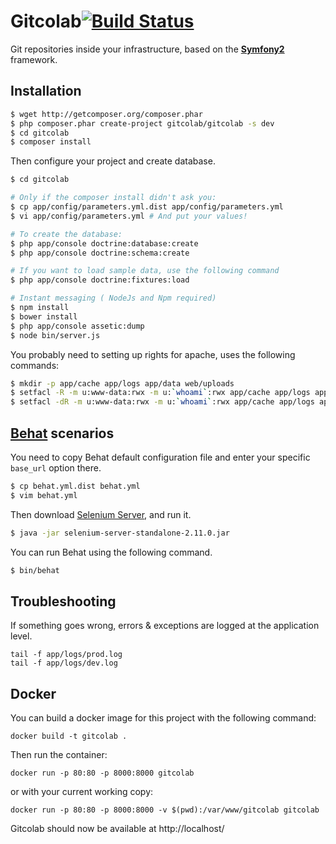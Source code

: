 Gitcolab[![Build Status](https://secure.travis-ci.org/gitcolab/gitcolab.png?branch=master)](http://travis-ci.org/gitcolab/gitcolab)
=============

Git repositories inside your infrastructure, based on the [**Symfony2**](http://symfony.com) framework.

Installation
------------

``` bash
$ wget http://getcomposer.org/composer.phar
$ php composer.phar create-project gitcolab/gitcolab -s dev
$ cd gitcolab
$ composer install
```

Then configure your project and create database.

``` bash
$ cd gitcolab

# Only if the composer install didn't ask you:
$ cp app/config/parameters.yml.dist app/config/parameters.yml
$ vi app/config/parameters.yml # And put your values!

# To create the database:
$ php app/console doctrine:database:create
$ php app/console doctrine:schema:create

# If you want to load sample data, use the following command
$ php app/console doctrine:fixtures:load

# Instant messaging ( NodeJs and Npm required)
$ npm install
$ bower install
$ php app/console assetic:dump
$ node bin/server.js


```

You probably need to setting up rights for apache, uses the following commands:

```bash
$ mkdir -p app/cache app/logs app/data web/uploads
$ setfacl -R -m u:www-data:rwx -m u:`whoami`:rwx app/cache app/logs app/data web/uploads
$ setfacl -dR -m u:www-data:rwx -m u:`whoami`:rwx app/cache app/logs app/data web/uploads
```

[Behat](http://behat.org) scenarios
-----------------------------------

You need to copy Behat default configuration file and enter your specific ``base_url``
option there.

```bash
$ cp behat.yml.dist behat.yml
$ vim behat.yml
```

Then download [Selenium Server](http://seleniumhq.org/download/), and run it.

```bash
$ java -jar selenium-server-standalone-2.11.0.jar
```

You can run Behat using the following command.

``` bash
$ bin/behat
```

Troubleshooting
---------------

If something goes wrong, errors & exceptions are logged at the application level.

````
tail -f app/logs/prod.log
tail -f app/logs/dev.log
````

Docker
------

You can build a docker image for this project with the following command:

```
docker build -t gitcolab .
```

Then run the container:

```
docker run -p 80:80 -p 8000:8000 gitcolab
```

or with your current working copy:

```
docker run -p 80:80 -p 8000:8000 -v $(pwd):/var/www/gitcolab gitcolab
```

Gitcolab should now be available at http://localhost/
